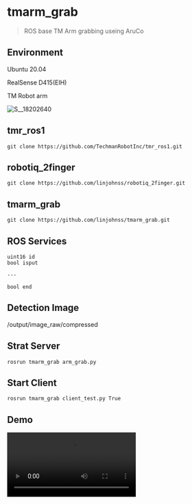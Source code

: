# tmarm_grab
> ROS base TM Arm grabbing useing AruCo
## Environment
Ubuntu 20.04

RealSense D415(EIH)

TM Robot arm

![S__18202640](https://user-images.githubusercontent.com/61956056/172375264-828dbe29-4e45-4e5b-bbbe-3e3420fca347.jpg)

## tmr_ros1
```shell=
git clone https://github.com/TechmanRobotInc/tmr_ros1.git
```
## robotiq_2finger
```shell=
git clone https://github.com/linjohnss/robotiq_2finger.git
```
## tmarm_grab
```shell=
git clone https://github.com/linjohnss/tmarm_grab.git
```
## ROS Services
```
uint16 id
bool isput

---

bool end
```
## Detection Image
/output/image_raw/compressed

## Strat Server
```shell=
rosrun tmarm_grab arm_grab.py
```
## Start Client
```shell=
rosrun tmarm_grab client_test.py True
```

## Demo

![ ](https://user-images.githubusercontent.com/61956056/172375447-83b8e4c1-cb4d-427c-9487-ae7778200e02.mov)




